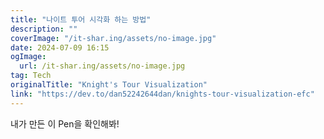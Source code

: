 ```yaml
---
title: "나이트 투어 시각화 하는 방법"
description: ""
coverImage: "/it-shar.ing/assets/no-image.jpg"
date: 2024-07-09 16:15
ogImage:
  url: /it-shar.ing/assets/no-image.jpg
tag: Tech
originalTitle: "Knight's Tour Visualization"
link: "https://dev.to/dan52242644dan/knights-tour-visualization-efc"
---
```


내가 만든 이 Pen을 확인해봐!
